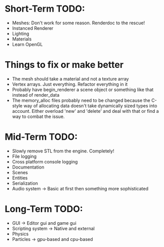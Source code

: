 # Short-Term TODO:
- Meshes: Don't work for some reason. Renderdoc to the rescue!
- Instanced Renderer
- Lighting
- Materials
- Learn OpenGL

# Things to fix or make better 
- The mesh should take a material and not a texture array
- Vertex arrays. Just everything. Refactor everything in it
- Probably have begin_renderer a scene object or something like that instead of render_data
- The memory_alloc files probably need to be changed because the C-style way of allocating data doesn't take dynamically sized types into account. Either overload 'new' and 'delete' and deal with that or find a way to combat the issue.

# Mid-Term TODO:
- Slowly remove STL from the engine. Completely!
- File logging
- Cross platform console logging
- Documentation
- Scenes
- Entities
- Serialization
- Audio system -> Basic at first then something more sophisticated

# Long-Term TODO:
- GUI -> Editor gui and game gui
- Scripting system -> Native and external
- Physics
- Particles -> gpu-based and cpu-based 
